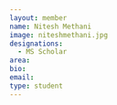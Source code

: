 ```yaml
---
layout: member
name: Nitesh Methani
image: niteshmethani.jpg
designations: 
  - MS Scholar
area:
bio:
email:
type: student
---
```

